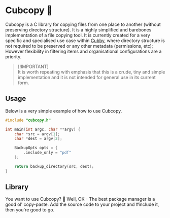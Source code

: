 # Cubcopy 🧸

Cubcopy is a C library for copying files from one place to another (without preserving directory structure). It is a highly simplified and barebones implementation of a file copying tool. It is currently created for a very specific and specialised use case within [Cubby](https://github.com/joshgermon/cubby), where directory structure is not required to be preserved or any other metadata (permissions, etc); However flexibility in filtering items and organisational configurations are a priority.

> \[!IMPORTANT]\
> It is worth repeating with emphasis that this is a crude, tiny and simple  implementation and it is not intended for general use in its current form.

## Usage

Below is a very simple example of how to use Cubcopy.


```c
#include "cubcopy.h"

int main(int argc, char **argv) {
    char *src = argv[1];
    char *dest = argv[2];

    BackupOpts opts = {
        .include_only = "pdf"
    };

    return backup_directory(src, dest);
}

```

## Library

You want to use Cubcopy? 🤔 Well, OK  - The best package manager is a good ol' copy-paste. Add the source code to your project and #include it, then you're good to go.
